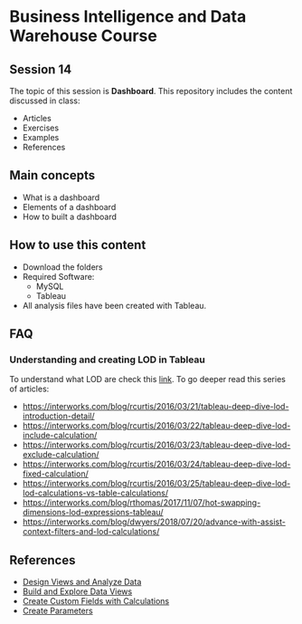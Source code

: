 # Business Intelligence and Data Warehouse Course

## Session 14

The topic of this session is **Dashboard**. This repository includes the content discussed in class:

  - Articles
  - Exercises
  - Examples
  - References

## Main concepts

  - What is a dashboard
  - Elements of a dashboard
  - How to built a dashboard

## How to use this content

  - Download the folders
  - Required Software:
	  - MySQL
	  - Tableau
  - All analysis files have been created with Tableau.
  
## FAQ

### Understanding and creating LOD in Tableau

To understand what LOD are check this [link](https://onlinehelp.tableau.com/current/pro/desktop/en-us/calculations_calculatedfields_lod_overview.html). To go deeper read this series of articles:

- https://interworks.com/blog/rcurtis/2016/03/21/tableau-deep-dive-lod-introduction-detail/
- https://interworks.com/blog/rcurtis/2016/03/22/tableau-deep-dive-lod-include-calculation/
- https://interworks.com/blog/rcurtis/2016/03/23/tableau-deep-dive-lod-exclude-calculation/
- https://interworks.com/blog/rcurtis/2016/03/24/tableau-deep-dive-lod-fixed-calculation/
- https://interworks.com/blog/rcurtis/2016/03/25/tableau-deep-dive-lod-lod-calculations-vs-table-calculations/
- https://interworks.com/blog/rthomas/2017/11/07/hot-swapping-dimensions-lod-expressions-tableau/
- https://interworks.com/blog/dwyers/2018/07/20/advance-with-assist-context-filters-and-lod-calculations/
  
## References

  - [Design Views and Analyze Data](https://onlinehelp.tableau.com/current/pro/desktop/en-us/design_and_analyze.html?TocPath=Design%20Views%20and%20Analyze%20Data|_____0)
  - [Build and Explore Data Views](https://onlinehelp.tableau.com/current/pro/desktop/en-us/building_overview.html?TocPath=Design%20Views%20and%20Analyze%20Data|Build%20and%20Explore%20Data%20Views|_____0)
  - [Create Custom Fields with Calculations](https://onlinehelp.tableau.com/current/pro/desktop/en-us/calculations_calculatedfields.html)
  - [Create Parameters](https://onlinehelp.tableau.com/current/pro/desktop/en-us/parameters_create.html)
